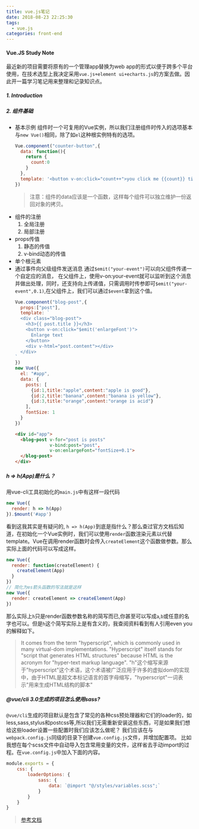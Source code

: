 ```yaml
---
title: vue.js笔记
date: 2018-08-23 22:25:30
tags:
  - vue.js
categories: front-end
---
```


#### Vue.JS Study Note
最近新的项目需要将原有的一个管理app替换为web app的形式以便于跨多个平台使用，在技术选型上我决定采用`vue.js+element ui+echarts.js`的方案去做。因此开一篇学习笔记用来整理和记录知识点。

<!--more-->

##### 1. Introduction

##### 2. 组件基础
- 基本示例
  组件时一个可复用的Vue实例，所以我们注册组件时传入的选项基本与`new Vue()`相同，除了如`el`这种根实例特有的选项。
  ```js
  Vue.component("counter-button",{
    data: function(){
      return {
        count:0
      }
    },
    template: '<button v-on:click="count++">you click me {{count}} times'
  })
  ```
  > 注意：组件的data应该是一个函数，这样每个组件可以独立维护一份返回对象的拷贝。
- 组件的注册
  1. 全局注册
  2. 局部注册
- props传值
  1. 静态的传值
  2. v-bind动态的传值
- 单个根元素
- 通过事件向父级组件发送消息
  通过`$emit("your-event")`可以向父组件传递一个自定应的消息，
  在父组件上，使用v-on:your-event就可以监听到这个消息并做出处理，同时，还支持向上传递值，只需调用时传参即可`$emit("your-event",0.1)`,在父组件上，我们可以通过`$event`拿到这个值。
  ```js
  Vue.component("blog-post",{
    props:["post"],
    template: `
    <div class="blog-post">
      <h3>{{ post.title }}</h3>
      <button v-on:click="$emit('enlargeFont')">
        Enlarge text
      </button>
      <div v-html="post.content"></div>
    </div>
  `
  })
  new Vue({
    el: "#app",
    data: {
      posts: [
        {id:1,title:"apple",content:"apple is good"},
        {id:2,title:"banana",content:"banana is yellow"},
        {id:3,title:"orange",content:"orange is acid"}
      ],
      fontSize: 1
    }
  })
  ```
  ```html
  <div id="app">
    <blog-post v-for="post is posts"
               v-bind:post="post",
               v-on:enlargeFont="fontSize+0.1">
    </blog-post>
  </div>
  ```

##### h => h(App)是什么？
用vue-cli工具初始化的`main.js`中有这样一段代码
```javascript
new Vue({
  render: h => h(App)
}).$mount('#app')
```
看到这我其实是有疑问的, `h => h(App)`到底是指什么？那么查过官方文档后知道，在初始化一个Vue实例时，我们可以使用`render`函数渲染元素以代替template。Vue在调用render函数时会传入`createElement`这个函数做参数。那么实际上面的代码可以写成这样。

```javascript
new Vue({
  render: function(createElement) {
    createElement(App)
  }
})
// 简化为es箭头函数的写法就是这样
new Vue({
  render: createElement => createElement(App)
})
```
那么实际上`h`只是render函数参数名称的简写而已,你甚至可以写成`a`,`b`或任意的名字也可以。但是`h`这个简写实际上是有含义的，我查阅资料看到有人引用even you的解释如下。
>It comes from the term "hyperscript", which is commonly used in many virtual-dom implementations. "Hyperscript" itself stands for "script that generates HTML structures" because HTML is the acronym for "hyper-text markup language".
>"h"这个缩写来源于"hyperscript"这个术语，这个术语被广泛应用于许多的虚拟dom的实现中，由于HTML是超文本标记语言的首字母缩写，"hyperscript"一词表示"用来生成HTML结构的脚本"

##### @vue/cli 3.0生成的项目怎么使用sass?
`@vue/cli`生成的项目默认是包含了常见的各种css预处理器和它们的loader的，如less,sass,stylus和postcss等,所以我们无需重新安装这些东西，可是如果我们想给这些loader设置一些配置时我们应该怎么做呢？
我们应该在与`webpack.config.js`同级的目录下创建`vue.config.js`文件，并增加配置项。
比如我想在每个scss文件中自动导入包含常用变量的文件，这样省去手动import的过程。在`vue.config.js`中加入下面的内容。
```js
module.exports = {
    css: {
        loaderOptions: {
            sass: {
                data: `@import "@/styles/variables.scss";`
            }
        }
    }
}
```
> [参考文档](https://cli.vuejs.org/zh/guide/css.html#css-modules)